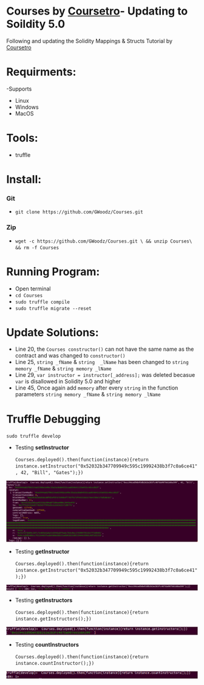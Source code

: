 # Courses by [Coursetro](https://coursetro.com/)- Updating to Soildity 5.0
Following and updating the Solidity Mappings & Structs Tutorial by [Coursetro](https://coursetro.com/posts/code/102/Solidity-Mappings-&-Structs-Tutorial)

# Requirments:
  -Supports
   * Linux 
   * Windows
   * MacOS

# Tools: 
 * truffle

# Install:
### Git
* `git clone https://github.com/GWoodz/Courses.git`
### Zip
* `wget -c https://github.com/GWoodz/Courses.git \ && unzip Courses\ && rm -f Courses`


# Running Program:
* Open terminal
* `cd Courses`
* `sudo truffle compile`
* `sudo truffle migrate --reset`

 

# Update Solutions:
* Line 20, the `Courses constructor()` can not have the same name as the contract and  was changed to `constructor()`
* Line 25, `string _fName` & `string  _lName` has been changed to `string memory _fName` & `string memory _lName `
* Line 29,  `var instructor = instructor[_address];` was deleted becasue `var` is disallowed in Solidity 5.0 and higher 
* Line 45, Once again add `memory` after every `string` in the function parameters `string memory _fName` & `string memory _lName`
 
# Truffle Debugging
`sudo truffle develop` 

 * Testing **setInstructor**
 
    `Courses.deployed().then(function(instance){return instance.setInstructor("0x52032b347709949c595c19992438b3f7c0a6ce41", 42, "Bill", "Gates");})`
<img src =ScreenshotFirst.png>

* Testing **getInstructor**

   `Courses.deployed().then(function(instance){return instance.getInstructor("0x52032b347709949c595c19992438b3f7c0a6ce41");})`
<img src =ScreenshotSecond.png>

* Testing **getInstructors**

  `Courses.deployed().then(function(instance){return instance.getInstructors();})`
  
<img src =ScreenshotThird.png>

* Testing **countInstructors**

  `Courses.deployed().then(function(instance){return instance.countInstructor();})`
<img src =ScreenshotLast.png>
